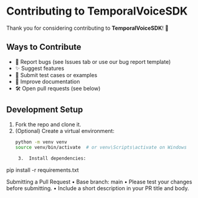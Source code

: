 # Contributing to TemporalVoiceSDK

Thank you for considering contributing to **TemporalVoiceSDK**! 🎉

## Ways to Contribute

- 🐛 Report bugs (see Issues tab or use our bug report template)
- ✨ Suggest features
- 🧪 Submit test cases or examples
- 📖 Improve documentation
- 🛠️ Open pull requests (see below)

## Development Setup

1. Fork the repo and clone it.
2. (Optional) Create a virtual environment:
   ```bash
   python -m venv venv
   source venv/bin/activate  # or venv\Scripts\activate on Windows

	3.	Install dependencies:
pip install -r requirements.txt

   Submitting a Pull Request
	•	Base branch: main
	•	Please test your changes before submitting.
	•	Include a short description in your PR title and body.


